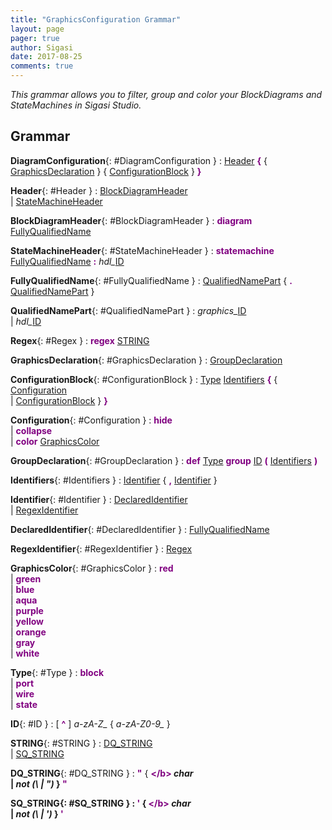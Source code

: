```yaml
---
title: "GraphicsConfiguration Grammar"
layout: page 
pager: true
author: Sigasi
date: 2017-08-25
comments: true
---
```

<em>This grammar allows you to filter, group and color your BlockDiagrams and StateMachines in Sigasi Studio.</em>  
## Grammar
  
**DiagramConfiguration**{: #DiagramConfiguration }
:	<a href="#Header">Header</a> <font color="purple"><b>{</b></font>  { <a href="#GraphicsDeclaration">GraphicsDeclaration</a>  }   { <a href="#ConfigurationBlock">ConfigurationBlock</a>  }  <font color="purple"><b>}</b></font> 
  
**Header**{: #Header }
:	<a href="#BlockDiagramHeader">BlockDiagramHeader</a>   
        | <a href="#StateMachineHeader">StateMachineHeader</a> 
  
**BlockDiagramHeader**{: #BlockDiagramHeader }
:	<font color="purple"><b>diagram</b></font> <a href="#FullyQualifiedName">FullyQualifiedName</a> 
  
**StateMachineHeader**{: #StateMachineHeader }
:	<font color="purple"><b>statemachine</b></font> <a href="#FullyQualifiedName">FullyQualifiedName</a> <font color="purple"><b>:</b></font> <em>hdl\_</em><a href="#ID">ID</a> 
  
**FullyQualifiedName**{: #FullyQualifiedName }
:	<a href="#QualifiedNamePart">QualifiedNamePart</a>  { <font color="purple"><b>.</b></font> <a href="#QualifiedNamePart">QualifiedNamePart</a>  }  
  
**QualifiedNamePart**{: #QualifiedNamePart }
:	<em>graphics\_</em><a href="#ID">ID</a>   
        | <em>hdl\_</em><a href="#ID">ID</a> 
  
**Regex**{: #Regex }
:	<font color="purple"><b>regex</b></font> <a href="#STRING">STRING</a> 
  
**GraphicsDeclaration**{: #GraphicsDeclaration }
:	<a href="#GroupDeclaration">GroupDeclaration</a> 
  
**ConfigurationBlock**{: #ConfigurationBlock }
:	<a href="#Type">Type</a> <a href="#Identifiers">Identifiers</a> <font color="purple"><b>{</b></font>  { <a href="#Configuration">Configuration</a>   
         | <a href="#ConfigurationBlock">ConfigurationBlock</a>  }  <font color="purple"><b>}</b></font> 
  
**Configuration**{: #Configuration }
:	<font color="purple"><b>hide</b></font>   
        | <font color="purple"><b>collapse</b></font>   
        | <font color="purple"><b>color</b></font> <a href="#GraphicsColor">GraphicsColor</a> 
  
**GroupDeclaration**{: #GroupDeclaration }
:	<font color="purple"><b>def</b></font> <a href="#Type">Type</a> <font color="purple"><b>group</b></font> <a href="#ID">ID</a> <font color="purple"><b>(</b></font> <a href="#Identifiers">Identifiers</a> <font color="purple"><b>)</b></font> 
  
**Identifiers**{: #Identifiers }
:	<a href="#Identifier">Identifier</a>  { <font color="purple"><b>,</b></font> <a href="#Identifier">Identifier</a>  }  
  
**Identifier**{: #Identifier }
:	<a href="#DeclaredIdentifier">DeclaredIdentifier</a>   
        | <a href="#RegexIdentifier">RegexIdentifier</a> 
  
**DeclaredIdentifier**{: #DeclaredIdentifier }
:	<a href="#FullyQualifiedName">FullyQualifiedName</a> 
  
**RegexIdentifier**{: #RegexIdentifier }
:	<a href="#Regex">Regex</a> 
  
**GraphicsColor**{: #GraphicsColor }
:	<font color="purple"><b>red</b></font>   
        | <font color="purple"><b>green</b></font>   
        | <font color="purple"><b>blue</b></font>   
        | <font color="purple"><b>aqua</b></font>   
        | <font color="purple"><b>purple</b></font>   
        | <font color="purple"><b>yellow</b></font>   
        | <font color="purple"><b>orange</b></font>   
        | <font color="purple"><b>gray</b></font>   
        | <font color="purple"><b>white</b></font> 
  
**Type**{: #Type }
:	<font color="purple"><b>block</b></font>   
        | <font color="purple"><b>port</b></font>   
        | <font color="purple"><b>wire</b></font>   
        | <font color="purple"><b>state</b></font> 
  
**ID**{: #ID }
:	 \[ <font color="purple"><b>^</b></font>  ]  <em>a-zA-Z\_</em> { <em>a-zA-Z0-9\_</em> }  
  
**STRING**{: #STRING }
:	<a href="#DQ_STRING">DQ\_STRING</a>   
        | <a href="#SQ_STRING">SQ\_STRING</a> 
  
**DQ\_STRING**{: #DQ_STRING }
:	<font color="purple"><b>"</b></font>  { <font color="purple"><b>\</b></font> <em>char</em>  
         | <em>not (\ | ")</em> }  <font color="purple"><b>"</b></font> 
  
**SQ\_STRING**{: #SQ_STRING }
:	<font color="purple"><b>'</b></font>  { <font color="purple"><b>\</b></font> <em>char</em>  
         | <em>not (\ | ')</em> }  <font color="purple"><b>'</b></font> 
